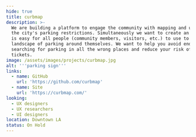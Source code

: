 ```yaml
---
hide: true
title: curbmap
description: >-
  We are building a platform to engage the community with mapping and updating
  the city's parking restrictions. Simultaneously we want to create an app that
  is easy for all people (community members, visitors, etc.) to use to see the
  landscape of parking around themselves. We want to help you avoid endlessly
  searching for parking in all the wrong places and reduce your risk of getting
  tickets.
image: /assets/images/projects/curbmap.jpg
alt: '''parking sign'''
links:
  - name: GitHub
    url: 'https://github.com/curbmap'
  - name: Site
    url: 'https://curbmap.com/'
looking:
  - UX designers
  - UX researchers
  - UI designers
location: Downtown LA
status: On Hold
---
```


